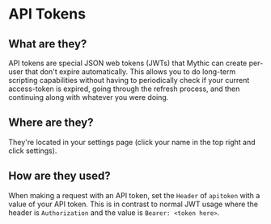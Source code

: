 # API Tokens

## What are they?

API tokens are special JSON web tokens (JWTs) that Mythic can create per-user that don't expire automatically. This allows you to do long-term scripting capabilities without having to periodically check if your current access-token is expired, going through the refresh process, and then continuing along with whatever you were doing.

## Where are they?

They're located in your settings page (click your name in the top right and click settings).

## How are they used?

When making a request with an API token, set the `Header` of `apitoken` with a value of your API token. This is in contrast to normal JWT usage where the header is `Authorization` and the value is `Bearer: <token here>`.
